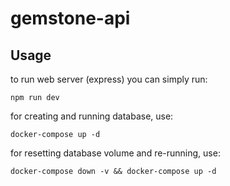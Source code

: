 # gemstone-api

## Usage

to run web server (express) you can simply run:

```
npm run dev
```

for creating and running database, use:

```
docker-compose up -d
```

for resetting database volume and re-running, use:

```
docker-compose down -v && docker-compose up -d
```
